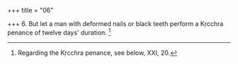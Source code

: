 +++
title = "06"

+++
6. But let a man with deformed nails or black teeth perform a Kṛcchra penance of twelve days' duration. [^4] 


[^4]:  Regarding the Kṛcchra penance, see below, XXI, 20.
